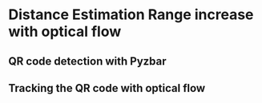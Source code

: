 # Distance Estimation Range increase with optical flow

## QR code detection with Pyzbar 

## Tracking the QR code with optical flow 